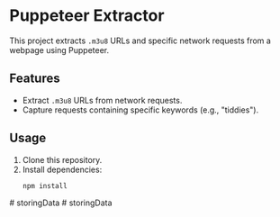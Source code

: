 # Puppeteer Extractor

This project extracts `.m3u8` URLs and specific network requests from a webpage using Puppeteer.

## Features
- Extract `.m3u8` URLs from network requests.
- Capture requests containing specific keywords (e.g., "tiddies").

## Usage
1. Clone this repository.
2. Install dependencies:
   ```bash
   npm install
#   s t o r i n g D a t a  
 #   s t o r i n g D a t a  
 